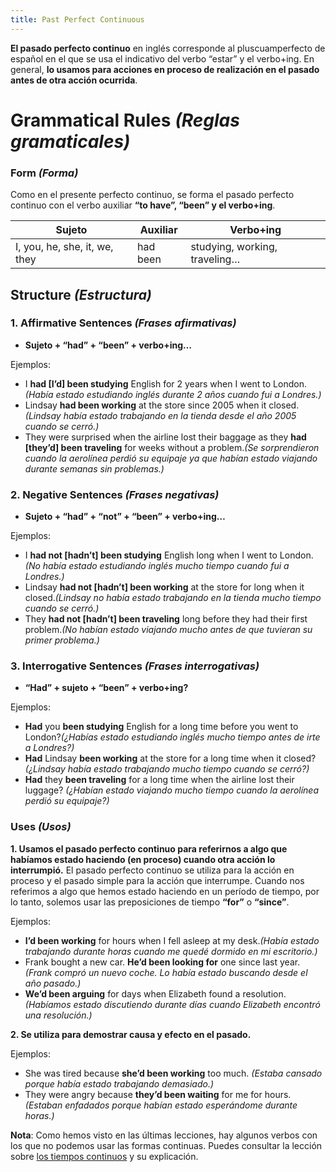 ```yaml
---
title: Past Perfect Continuous
---
```


**El pasado perfecto continuo** en inglés corresponde al pluscuamperfecto de español en el que se usa el indicativo del verbo “estar” y el verbo+ing. En general, **lo usamos para acciones en proceso de realización en el pasado antes de otra acción ocurrida**.

# **Grammatical Rules *(Reglas gramaticales)***

### **Form *(Forma)***

Como en el presente perfecto continuo, se forma el pasado perfecto continuo con el verbo auxiliar **“to have”, “been” y el verbo+ing**.

| Sujeto | Auxiliar | Verbo+ing |
| --- | --- | --- |
| I, you, he, she, it, we, they | had been | studying, working, traveling… |

## **Structure *(Estructura)***

### **1. Affirmative Sentences** *(Frases afirmativas)*

- **Sujeto + “had” + “been” + verbo+ing…**

Ejemplos:

- I **had [I’d] been studying** English for 2 years when I went to London.*(Había estado estudiando inglés durante 2 años cuando fui a Londres.)*
- Lindsay **had been working** at the store since 2005 when it closed.*(Lindsay había estado trabajando en la tienda desde el año 2005 cuando se cerró.)*
- They were surprised when the airline lost their baggage as they **had [they’d] been traveling** for weeks without a problem.*(Se sorprendieron cuando la aerolínea perdió su equipaje ya que habían estado viajando durante semanas sin problemas.)*

### **2. Negative Sentences** *(Frases negativas)*

- **Sujeto + “had” + “not” + “been” + verbo+ing…**

Ejemplos:

- I **had not [hadn’t] been studying** English long when I went to London.*(No había estado estudiando inglés mucho tiempo cuando fui a Londres.)*
- Lindsay **had not [hadn’t] been working** at the store for long when it closed.*(Lindsay no había estado trabajando en la tienda mucho tiempo cuando se cerró.)*
- They **had not [hadn’t] been traveling** long before they had their first problem.*(No habían estado viajando mucho antes de que tuvieran su primer problema.)*

### **3. Interrogative Sentences** *(Frases interrogativas)*

- **“Had” + sujeto + “been” + verbo+ing?**

Ejemplos:

- **Had** you **been studying** English for a long time before you went to London?*(¿Habías estado estudiando inglés mucho tiempo antes de irte a Londres?)*
- **Had** Lindsay **been working** at the store for a long time when it closed?*(¿Lindsay había estado trabajando mucho tiempo cuando se cerró?)*
- **Had** they **been traveling** for a long time when the airline lost their luggage? *(¿Habían estado viajando mucho tiempo cuando la aerolínea perdió su equipaje?)*

### **Uses *(Usos)***

**1. Usamos el pasado perfecto continuo para referirnos a algo que habíamos estado haciendo (en proceso) cuando otra acción lo interrumpió.** El pasado perfecto continuo se utiliza para la acción en proceso y el pasado simple para la acción que interrumpe. Cuando nos referimos a algo que hemos estado haciendo en un período de tiempo, por lo tanto, solemos usar las preposiciones de tiempo **“for”** o **“since”**.

Ejemplos:

- **I’d been working** for hours when I fell asleep at my desk.*(Había estado trabajando durante horas cuando me quedé dormido en mi escritorio.)*
- Frank bought a new car. **He’d been looking for** one since last year.*(Frank compró un nuevo coche. Lo había estado buscando desde el año pasado.)*
- **We’d been arguing** for days when Elizabeth found a resolution.*(Habíamos estado discutiendo durante días cuando Elizabeth encontró una resolución.)*

**2. Se utiliza para demostrar causa y efecto en el pasado.**

Ejemplos:

- She was tired because **she’d been working** too much. *(Estaba cansado porque había estado trabajando demasiado.)*
- They were angry because **they’d been waiting** for me for hours.*(Estaban enfadados porque habían estado esperándome durante horas.)*

**Nota**: Como hemos visto en las últimas lecciones, hay algunos verbos con los que no podemos usar las formas continuas. Puedes consultar la lección sobre [los tiempos continuos](https://www.curso-ingles.com/link/76) y su explicación.